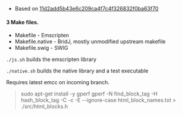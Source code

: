 - Based on [11d2add5b43e6c209ca4f7c4f326832f0ba63f70](https://github.com/tanoku/sundown/commit/11d2add5b43e6c209ca4f7c4f326832f0ba63f70)

#### 3 Make files.

- Makefile - Emscripten
- Makefile.native - BridJ, mostly unmodified upstream makefile
- Makefile.swig - SWIG

`./js.sh` builds the emscripten library

`./native.sh` builds the native library and a test executable

Requires latest emcc on incoming branch.


> sudo apt-get install -y gperf
gperf -N find_block_tag -H hash_block_tag -C -c -E --ignore-case html_block_names.txt > ./src/html_blocks.h

